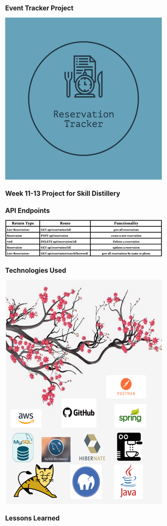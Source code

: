 ## Event Tracker Project
<img src="images/ReservationTracker-logos.jpeg" height="520">

## Week 11-13 Project for Skill Distillery

## API Endpoints
<img src="images/ReservationReturnTypes.png">

## Technologies Used
<img src="images/reservationTechnologiesUsed.png" height ="720">

## Lessons Learned

